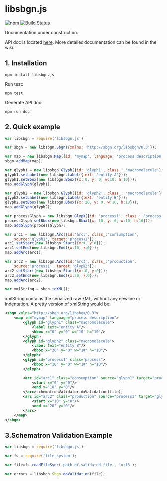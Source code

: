 # libsbgn.js

[![npm](https://img.shields.io/npm/v/libsbgn.js.svg)](https://www.npmjs.com/package/libsbgn.js)
[![Build Status](https://travis-ci.org/sbgn/libsbgn.js.svg?branch=master)](https://travis-ci.org/sbgn/libsbgn.js)

Documentation under construction.

API doc is located [here](https://sbgn.github.io/libsbgn.js/).
More detailed documentation can be found in the wiki.

## 1. Installation

```
npm install libsbgn.js
```

Run test:
```
npm test
```

Generate API doc:
```
npm run doc
```

## 2. Quick example

```javascript
var libsbgn = require('libsbgn.js');

var sbgn = new libsbgn.Sbgn({xmlns: 'http://sbgn.org/libsbgn/0.3'});

var map = new libsbgn.Map({id: 'mymap', language: 'process description'});
sbgn.addMap(map);

var glyph1 = new libsbgn.Glyph({id: 'glyph1', class_: 'macromolecule'});
glyph1.setLabel(new libsbgn.Label({text: 'entity A'}));
glyph1.setBbox(new libsbgn.Bbox({x: 0, y: 0, w:10, h:10}));
map.addGlyph(glyph1);

var glyph2 = new libsbgn.Glyph({id: 'glyph2', class_: 'macromolecule'});
glyph2.setLabel(new libsbgn.Label({text: 'entity B'}));
glyph2.setBbox(new libsbgn.Bbox({x: 20, y: 0, w:10, h:10}));
map.addGlyph(glyph2);

var processGlyph = new libsbgn.Glyph({id: 'process1', class_: 'process'});
processGlyph.setBbox(new libsbgn.Bbox({x: 10, y: 0, w:10, h:10}));
map.addGlyph(processGlyph);

var arc1 = new libsbgn.Arc({id:'arc1', class_:'consumption',
	source:'glyph1', target:'process1'});
arc1.setStart(new libsbgn.Start({x:0, y:0}));
arc1.setEnd(new libsbgn.End({x:10, y:0}));
map.addArc(arc1);

var arc2 = new libsbgn.Arc({id:'arc2', class_:'production',
	source:'process1', target:'glyph2'});
arc2.setStart(new libsbgn.Start({x:10, y:0}));
arc2.setEnd(new libsbgn.End({x:20, y:0}));
map.addArc(arc2);

var xmlString = sbgn.toXML();
```

xmlString contains the serialized raw XML, without any newline or indentation. A pretty version of xmlString would be:

```xml
<sbgn xmlns="http://sbgn.org/libsbgn/0.3">
	<map id="mymap" language="process description">
		<glyph id="glyph1" class="macromolecule">
			<label text="entity A"/>
			<bbox x="0" y="0" w="10" h="10"/>
		</glyph>
		<glyph id="glyph2" class="macromolecule">
			<label text="entity B"/>
			<bbox x="20" y="0" w="10" h="10"/>
		</glyph>
		<glyph id="process1" class="process">
			<bbox x="10" y="0" w="10" h="10"/>
		</glyph>

		<arc id="arc1" class="consumption" source="glyph1" target="process1">
			<start x="0" y="0"/>
			<end x="10" y="0"/>
		</arc>schematronValidator.doValidation(file);
		<arc id="arc2" class="production" source="process1" target="glyph2">
			<start x="10" y="0"/>
			<end x="20" y="0"/>
		</arc>
	</map>
</sbgn>
```
## 3.Schematron Validation Example 

```javascript
var libsbgn = require('libsbgn.js');

var fs = require('file-system');

var file=fs.readFileSync('path-of-validated-file', 'utf8');

var errors = libsbgn.Sbgn.doValidation(file);
